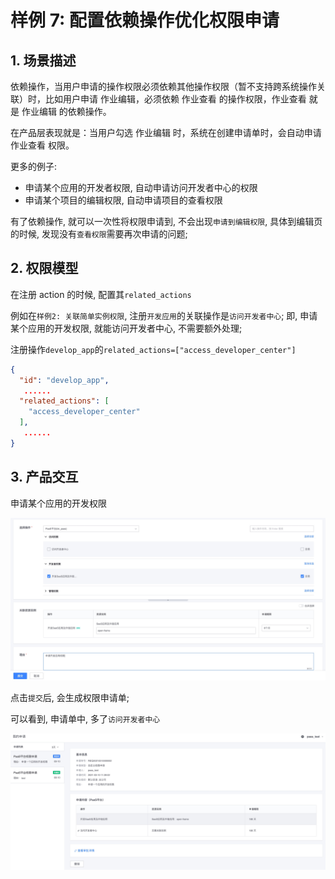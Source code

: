 # 样例 7: 配置依赖操作优化权限申请

## 1. 场景描述

依赖操作，当用户申请的操作权限必须依赖其他操作权限（暂不支持跨系统操作关联）时，比如用户申请 作业编辑，必须依赖 作业查看 的操作权限，作业查看 就是 作业编辑 的依赖操作。

在产品层表现就是：当用户勾选 作业编辑 时，系统在创建申请单时，会自动申请 作业查看 权限。

更多的例子:
- 申请某个应用的开发者权限, 自动申请访问开发者中心的权限
- 申请某个项目的编辑权限, 自动申请项目的查看权限

有了依赖操作, 就可以一次性将权限申请到, 不会出现`申请到编辑权限`, 具体到编辑页的时候, 发现没有`查看权限`需要再次申请的问题;

## 2. 权限模型

在注册 action 的时候, 配置其`related_actions`

例如在`样例2: 关联简单实例权限`, 注册`开发应用`的关联操作是`访问开发者中心`; 即, 申请某个应用的开发权限, 就能访问开发者中心, 不需要额外处理;

注册操作`develop_app`的`related_actions=["access_developer_center"]`

```json
{
  "id": "develop_app",
   ......
  "related_actions": [
    "access_developer_center"
  ],
   ......
}
```

## 3. 产品交互

申请某个应用的开发权限

![](../../assets/HowTo/Examples/07_01.jpg)


点击`提交`后, 会生成权限申请单; 

可以看到, 申请单中, 多了`访问开发者中心`

![](../../assets/HowTo/Examples/07_02.jpg)